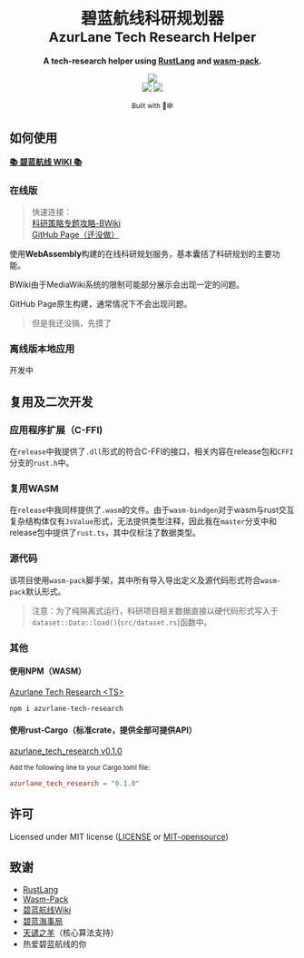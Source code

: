 <div align="center">

  <h1>碧蓝航线科研规划器<br><sub>AzurLane Tech Research Helper</sub></h1>

  <strong>A tech-research helper using <a href="https://www.rust-lang.org/">RustLang</a> and <a href="https://github.com/rustwasm/wasm-pack">wasm-pack</a>.</strong>

  <p>
    <a href="https://space.bilibili.com/526159315"><img src="https://img.shields.io/badge/Author-%E7%BB%9F%E5%90%88%E9%83%A825000mm%E8%A3%85%E7%94%B2%E9%99%84%E7%94%B2(526159315)-blue"></a><br>
    <a href="https://www.npmjs.com/package/azurlane-tech-research"><img src="https://img.shields.io/badge/NPM-azurlane--tech--research-orange"></img></a>
    <a href="https://crates.io/crates/azurlane_tech_research"><img src="https://img.shields.io/badge/Crates.IO-azurlane--tech--research-yellow"></a>
  </p>

  <sub>Built with 🦀🕸</sub>
</div>

## 如何使用

[**📚 碧蓝航线 WIKI 📚**][azurlane-bwiki]

### 在线版

> 快速连接：  
> [科研策略专题攻略-BWiki][azurlane-bwiki-res]  
> [GitHub Page（还没做）][github-page-res]

使用**WebAssembly**构建的在线科研规划服务，基本囊括了科研规划的主要功能。

BWiki由于MediaWiki系统的限制可能部分展示会出现一定的问题。

GitHub Page原生构建，通常情况下不会出现问题。
> 但是我还没搞，先摸了

[github-page-res]: https://embers-of-the-fire.github.io/azurlane/
[azurlane-bwiki-res]: https://wiki.biligame.com/blhx/科研策略专题攻略
[azurlane-bwiki]: https://wiki.biligame.com/blhx/

### 离线版本地应用

开发中

## 复用及二次开发

### 应用程序扩展（C-FFI)

在`release`中我提供了`.dll`形式的符合C-FFI的接口，相关内容在release包和`CFFI`分支的`rust.h`中。

### 复用WASM

在`release`中我同样提供了`.wasm`的文件。由于`wasm-bindgen`对于wasm与rust交互复杂结构体仅有`JsValue`形式，无法提供类型注释，因此我在`master`分支中和release包中提供了`rust.ts`，其中仅标注了数据类型。

### 源代码

该项目使用`wasm-pack`脚手架，其中所有导入导出定义及源代码形式符合`wasm-pack`默认形式。
> 注意：为了纯隔离式运行，科研项目相关数据直接以硬代码形式写入于`dataset::Data::load()`(`src/dataset.rs`)函数中。

### 其他

#### 使用NPM（WASM）

[Azurlane Tech Research &lt;TS&gt;](https://www.npmjs.com/package/azurlane-tech-research)

```bash
npm i azurlane-tech-research
```

#### 使用rust-Cargo（标准crate，提供全部可提供API）

[azurlane_tech_research v0.1.0](https://crates.io/crates/azurlane_tech_research)

<sup>Add the following line to your Cargo.toml file:</sup>

```toml
azurlane_tech_research = "0.1.0"
```

## 许可

Licensed under MIT license ([LICENSE](LICENSE) or [MIT-opensource](http://opensource.org/licenses/MIT))

## 致谢

- [RustLang](https://www.rust-lang.org/)
- [Wasm-Pack](https://github.com/rustwasm/wasm-pack)
- [碧蓝航线Wiki](https://wiki.biligame.com/blhx/)
- [碧蓝海事局](https://space.bilibili.com/205889201)
- [天谴之羊](https://space.bilibili.com/337285187/)（核心算法支持）
- 热爱碧蓝航线的你
